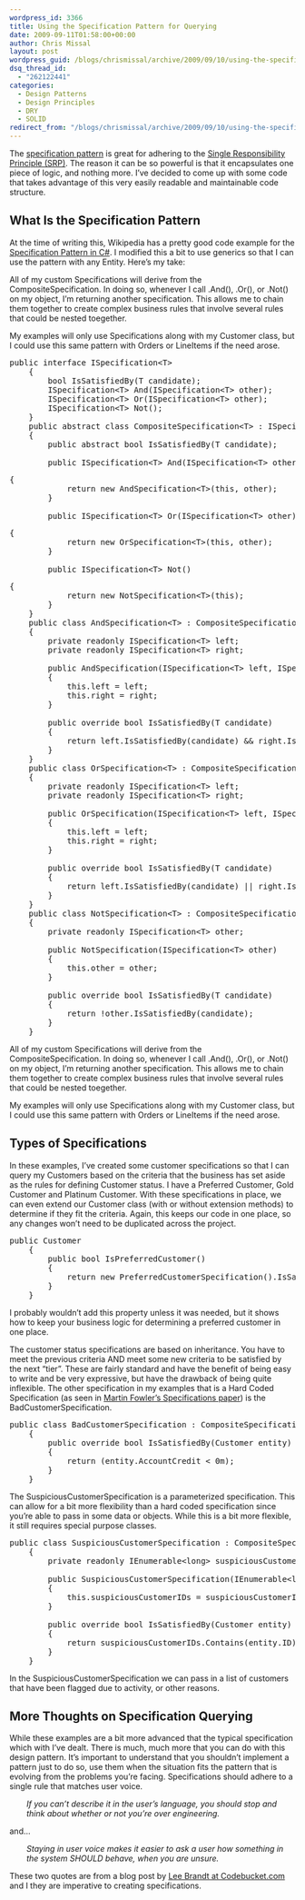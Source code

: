 ```yaml
---
wordpress_id: 3366
title: Using the Specification Pattern for Querying
date: 2009-09-11T01:58:00+00:00
author: Chris Missal
layout: post
wordpress_guid: /blogs/chrismissal/archive/2009/09/10/using-the-specification-pattern-for-querying.aspx
dsq_thread_id:
  - "262122441"
categories:
  - Design Patterns
  - Design Principles
  - DRY
  - SOLID
redirect_from: "/blogs/chrismissal/archive/2009/09/10/using-the-specification-pattern-for-querying.aspx/"
---
```

The [specification pattern](http://dimecasts.net/Casts/CastDetails/139) is great for adhering to the [Single Responsibility Principle (SRP)](http://en.wikipedia.org/wiki/Single_responsibility_principle). The reason it can be so powerful is that it encapsulates one piece of logic, and nothing more. I&#8217;ve decided to come up with some code that takes advantage of this very easily readable and maintainable code structure.

## **What Is the Specification Pattern**

At the time of writing this, Wikipedia has a pretty good code example for the [Specification Pattern in C#](http://en.wikipedia.org/wiki/Specification_pattern#C.23). I modified this a bit to use generics so that I can use the pattern with any Entity. Here&#8217;s my take:

All of my custom Specifications will derive from the CompositeSpecification. In doing so, whenever I call .And(), .Or(), or .Not() on my object, I&#8217;m returning another specification. This allows me to chain them together to create complex business rules that involve several rules that could be nested toegether.

 <span></span>

My examples will only use Specifications along with my Customer class, but I could use this same pattern with Orders or LineItems if the need arose.

<pre>public interface ISpecification&lt;T&gt;
    {
        bool IsSatisfiedBy(T candidate);
        ISpecification&lt;T&gt; And(ISpecification&lt;T&gt; other);
        ISpecification&lt;T&gt; Or(ISpecification&lt;T&gt; other);
        ISpecification&lt;T&gt; Not();
    }
    public abstract class CompositeSpecification&lt;T&gt; : ISpecification&lt;T&gt;
    {
        public abstract bool IsSatisfiedBy(T candidate);

        public ISpecification&lt;T&gt; And(ISpecification&lt;T&gt; other)</pre>

<pre>{
            return new AndSpecification&lt;T&gt;(this, other);
        }

        public ISpecification&lt;T&gt; Or(ISpecification&lt;T&gt; other)</pre>

<pre>{
            return new OrSpecification&lt;T&gt;(this, other);
        }

        public ISpecification&lt;T&gt; Not()</pre>

<pre>{
            return new NotSpecification&lt;T&gt;(this);
        }
    }
    public class AndSpecification&lt;T&gt; : CompositeSpecification&lt;T&gt;
    {
        private readonly ISpecification&lt;T&gt; left;
        private readonly ISpecification&lt;T&gt; right;

        public AndSpecification(ISpecification&lt;T&gt; left, ISpecification&lt;T&gt; right)
        {
            this.left = left;
            this.right = right;
        }

        public override bool IsSatisfiedBy(T candidate)
        {
            return left.IsSatisfiedBy(candidate) && right.IsSatisfiedBy(candidate);
        }
    }
    public class OrSpecification&lt;T&gt; : CompositeSpecification&lt;T&gt;
    {
        private readonly ISpecification&lt;T&gt; left;
        private readonly ISpecification&lt;T&gt; right;

        public OrSpecification(ISpecification&lt;T&gt; left, ISpecification&lt;T&gt; right)
        {
            this.left = left;
            this.right = right;
        }

        public override bool IsSatisfiedBy(T candidate)
        {
            return left.IsSatisfiedBy(candidate) || right.IsSatisfiedBy(candidate);
        }
    }
    public class NotSpecification&lt;T&gt; : CompositeSpecification&lt;T&gt;
    {
        private readonly ISpecification&lt;T&gt; other;

        public NotSpecification(ISpecification&lt;T&gt; other)
        {
            this.other = other;
        }

        public override bool IsSatisfiedBy(T candidate)
        {
            return !other.IsSatisfiedBy(candidate);
        }
    }<span style="font-size: small"><span>
</span></span></pre>

All of my custom Specifications will derive from the CompositeSpecification. In doing so, whenever I call .And(), .Or(), or .Not() on my object, I&#8217;m returning another specification. This allows me to chain them together to create complex business rules that involve several rules that could be nested toegether.

My examples will only use Specifications along with my Customer class, but I could use this same pattern with Orders or LineItems if the need arose.

## Types of Specifications

In these examples, I&#8217;ve created some customer specifications so that I can query my Customers based on the criteria that the business has set aside as the rules for defining Customer status. I have a Preferred Customer, Gold Customer and Platinum Customer. With these specifications in place, we can even extend our Customer class (with or without extension methods) to determine if they fit the criteria. Again, this keeps our code in one place, so any changes won&#8217;t need to be duplicated across the project.

<pre>public Customer
    {
        public bool IsPreferredCustomer()
        {
            return new PreferredCustomerSpecification().IsSatisfiedBy(this);
        }
    }</pre>

I probably wouldn&#8217;t add this property unless it was needed, but it shows how to keep your business logic for determining a preferred customer in one place.

 <span></span>

The customer status specifications are based on inheritance. You have to meet the previous criteria AND meet some new criteria to be satisfied by the next &#8220;tier&#8221;. These are fairly standard and have the benefit of being easy to write and be very expressive, but have the drawback of being quite inflexible. The other specification in my examples that is a Hard Coded Specification (as seen in [Martin Fowler&#8217;s Specifications paper](http://martinfowler.com/apsupp/spec.pdf)) is the BadCustomerSpecification.

<pre>public class BadCustomerSpecification : CompositeSpecification&lt;Customer&gt;
    {
        public override bool IsSatisfiedBy(Customer entity)
        {
            return (entity.AccountCredit &lt; 0m);
        }
    }</pre>

The SuspiciousCustomerSpecification is a parameterized specification. This can allow for a bit more flexibility than a hard coded specification since you&#8217;re able to pass in some data or objects. While this is a bit more flexible, it still requires special purpose classes.

<pre>public class SuspiciousCustomerSpecification : CompositeSpecification&lt;Customer&gt;
    {
        private readonly IEnumerable&lt;long&gt; suspiciousCustomerIDs;

        public SuspiciousCustomerSpecification(IEnumerable&lt;long&gt; suspiciousCustomerIDs)
        {
            this.suspiciousCustomerIDs = suspiciousCustomerIDs;
        }

        public override bool IsSatisfiedBy(Customer entity)
        {
            return suspiciousCustomerIDs.Contains(entity.ID);
        }
    }</pre>

In the SuspiciousCustomerSpecification we can pass in a list of customers that have been flagged due to activity, or other reasons.

## More Thoughts on Specification Querying

While these examples are a bit more advanced that the typical specification which with I&#8217;ve dealt. There is much, much more that you can do with this design pattern. It&#8217;s important to understand that you shouldn&#8217;t implement a pattern just to do so, use them when the situation fits the pattern that is evolving from the problems you&#8217;re facing. Specifications should adhere to a single rule that matches user voice.

<p style="padding-left: 30px">
  <em>If you can&#8217;t describe it in the user&#8217;s language, you should stop and think about whether or not you&#8217;re over engineering.</em>
</p>

and&#8230;

<p style="padding-left: 30px">
  <em>Staying in user voice makes it easier to ask a user how something in the system SHOULD behave, when you are unsure.</em>
</p>

These two quotes are from a blog post by [Lee Brandt at Codebucket.com](http://codebucket.org/archive/2009/07/06/behavior-driven-development-part-2-of-n-ndash-three-types.aspx) and I they are imperative to creating specifications.
